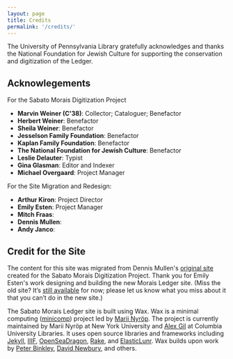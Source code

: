 ```yaml
---
layout: page
title: Credits
permalink: '/credits/'
---
```


The University of Pennsylvania Library gratefully acknowledges and thanks the National Foundation for Jewish Culture for supporting the conservation and digitization of the Ledger.

## Acknowlegements
For the Sabato Morais Digitization Project
- **Marvin Weiner (C'38)**: Collector; Cataloguer; Benefactor
- **Herbert Weiner**: Benefactor
- **Sheila Weiner**: Benefactor
- **Jesselson Family Foundation**: Benefactor
- **Kaplan Family Foundation**: Benefactor
- **The National Foundation for Jewish Culture**: Benefactor
- **Leslie Delauter**: Typist
- **Gina Glasman**: Editor and Indexer
- **Michael Overgaard**: Project Manager

For the Site Migration and Redesign: 
- **Arthur Kiron**: Project Director
- **Emily Esten**: Project Manager
- **Mitch Fraas**:
- **Dennis Mullen**:
- **Andy Janco**:

## Credit for the Site
The content for this site was migrated from Dennis Mullen's [original site](https://web.archive.org/web/20220000000000*/http:/sceti.library.upenn.edu/morais/) created for the Sabato Morais Digitization Project. Thank you for Emily Esten's work designing and building the new Morais Ledger site. (Miss the old site? It’s [still available](http://sceti.library.upenn.edu/morais/) for now; please let us know what you miss about it that you can’t do in the new site.)

The Sabato Morais Ledger site is built using Wax. Wax is a minimal computing ([minicomp](https://github.com/minicomp)) project led by [Marii Nyröp](http://marii.info/). The project is currently maintained by Marii Nyröp at New York University and [Alex Gil](https://github.com/elotroalex) at Columbia University Libraries. It uses open source libraries and frameworks including [Jekyll](https://jekyllrb.com), [IIIF](http://iiif.io), [OpenSeaDragon](https://openseadragon.github.io/), [Rake](https://ruby.github.io/rake/), and [ElasticLunr](http://elasticlunr.com/). Wax builds upon work by [Peter Binkley](https://github.com/pbinkley), [David Newbury](https://github.com/workergnome), and others.
